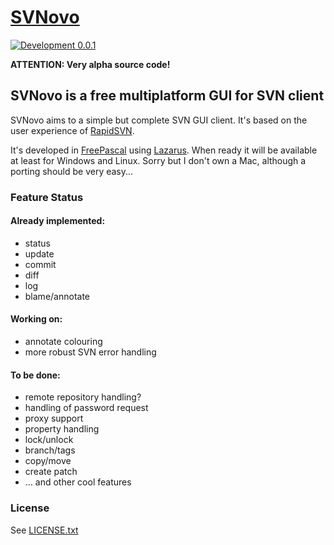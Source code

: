 # [SVNovo](http://https://github.com/varianus/SVNovo) 
[![Development 0.0.1](https://img.shields.io/badge/development-0.0.1-red.svg?style=flat)](https://github.com/varianus/SVNovo)

**ATTENTION: Very alpha source code!**
## SVNovo is a free multiplatform GUI for SVN client 

SVNovo aims to a simple but complete SVN GUI client. It's based on the user experience of [RapidSVN](http://rapidsvn.org/).

It's developed in [FreePascal](http://freepascal.org/) using [Lazarus](http://www.lazarus-ide.org/).
When ready it will be available at least for Windows and Linux. Sorry but I don't own a Mac, although a porting should be very easy...

### Feature Status
#### Already implemented:
 - status
 - update
 - commit
 - diff
 - log
 - blame/annotate

#### Working on:
 - annotate colouring
 - more robust SVN error handling

#### To be done:
 - remote repository handling?
 - handling of password request
 - proxy support
 - property handling
 - lock/unlock
 - branch/tags
 - copy/move
 - create patch
 - ... and other cool features

### License
See [LICENSE.txt](https://github.com/varianus/svnovo/blob/master/LICENSE.txt)